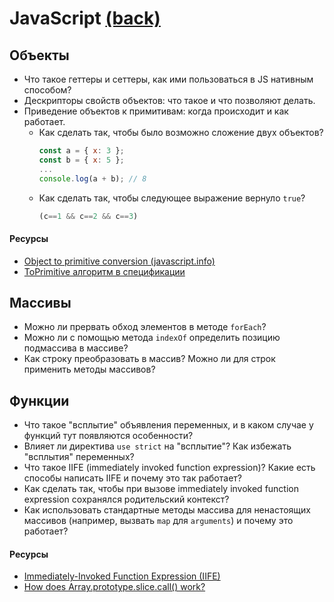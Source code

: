 # JavaScript [(back)](./readme.md)

## Объекты
+ Что такое геттеры и сеттеры, как ими пользоваться в JS нативным способом?
+ Дескрипторы свойств объектов: что такое и что позволяют делать.
+ Приведение объектов к примитивам: когда происходит и как работает.
  + Как сделать так, чтобы было возможно сложение двух объектов?
    ```javascript
    const a = { x: 3 };
    const b = { x: 5 };
    ...
    console.log(a + b); // 8
    ```
  + Как сделать так, чтобы следующее выражение вернуло `true`?
    ```javascript
    (с==1 && с==2 && с==3)
    ```

#### Ресурсы
+ [Object to primitive conversion (javascript.info)](https://javascript.info/object-toprimitive)
+ [ToPrimitive алгоритм в спецификации](https://www.ecma-international.org/ecma-262/9.0/index.html#sec-toprimitive)

## Массивы
+ Можно ли прервать обход элементов в методе `forEach`?
+ Можно ли с помощью метода `indexOf` определить позицию подмассива в массиве?
+ Как строку преобразовать в массив? Можно ли для строк применить методы массивов?

## Функции
+ Что такое "всплытие" объявления переменных, и в каком случае у функций тут появляются особенности?
+ Влияет ли директива `use strict` на "всплытие"? Как избежать "всплытия" переменных?
+ Что такое IIFE (immediately invoked function expression)? Какие есть способы написать IIFE и почему это так работает?
+ Как сделать так, чтобы при вызове immediately invoked function expression сохранялся родительский контекст?
+ Как использовать стандартные методы массива для ненастоящих массивов (например, вызвать `map` для `arguments`) и почему это работает?

#### Ресурсы
+ [Immediately-Invoked Function Expression (IIFE)](http://benalman.com/news/2010/11/immediately-invoked-function-expression/)
+ [How does Array.prototype.slice.call() work?](https://stackoverflow.com/questions/7056925/how-does-array-prototype-slice-call-work)
